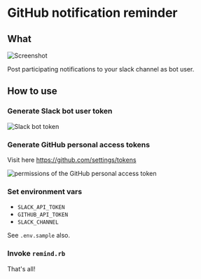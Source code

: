 # GitHub notification reminder

## What
![Screenshot](https://user-images.githubusercontent.com/4487291/54877481-c4618e00-4e62-11e9-8a74-a2542a193bff.png)

Post participating notifications to your slack channel as bot user.

## How to use
### Generate Slack bot user token
![Slack bot token](https://user-images.githubusercontent.com/4487291/54877492-e529e380-4e62-11e9-9c3a-5ca21174f324.png)

### Generate GitHub personal access tokens
Visit here <https://github.com/settings/tokens>

![permissions of the GitHub personal access token](https://user-images.githubusercontent.com/4487291/54877473-bb70bc80-4e62-11e9-95c3-6abdff7d4453.png)

### Set environment vars
- `SLACK_API_TOKEN`
- `GITHUB_API_TOKEN`
- `SLACK_CHANNEL`

See `.env.sample` also.

### Invoke `remind.rb`
That's all!
